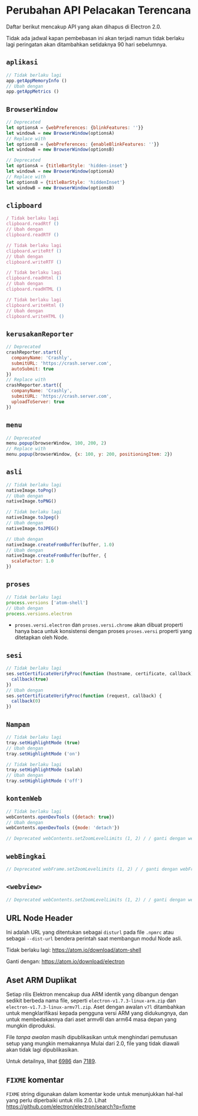 # Perubahan API Pelacakan Terencana

Daftar berikut mencakup API yang akan dihapus di Electron 2.0.

Tidak ada jadwal kapan pembebasan ini akan terjadi namun tidak berlaku lagi peringatan akan ditambahkan setidaknya 90 hari sebelumnya.

## `aplikasi`

```js
// Tidak berlaku lagi
app.getAppMemoryInfo ()
// Ubah dengan
app.getAppMetrics ()
```

## `BrowserWindow`

```js
// Deprecated
let optionsA = {webPreferences: {blinkFeatures: ''}}
let windowA = new BrowserWindow(optionsA)
// Replace with
let optionsB = {webPreferences: {enableBlinkFeatures: ''}}
let windowB = new BrowserWindow(optionsB)
```

```js
// Deprecated
let optionsA = {titleBarStyle: 'hidden-inset'}
let windowA = new BrowserWindow(optionsA)
// Replace with
let optionsB = {titleBarStyle: 'hiddenInset'}
let windowB = new BrowserWindow(optionsB)
```

## `clipboard`

```js
/ Tidak berlaku lagi
clipboard.readRtf ()
// Ubah dengan
clipboard.readRTF ()

// Tidak berlaku lagi
clipboard.writeRtf ()
// Ubah dengan
clipboard.writeRTF ()

// Tidak berlaku lagi
clipboard.readHtml ()
// Ubah dengan
clipboard.readHTML ()

// Tidak berlaku lagi
clipboard.writeHtml ()
// Ubah dengan
clipboard.writeHTML ()
```

## `kerusakanReporter`

```js
// Deprecated
crashReporter.start({
  companyName: 'Crashly',
  submitURL: 'https://crash.server.com',
  autoSubmit: true
})
// Replace with
crashReporter.start({
  companyName: 'Crashly',
  submitURL: 'https://crash.server.com',
  uploadToServer: true
})
```

## `menu`

```js
// Deprecated
menu.popup(browserWindow, 100, 200, 2)
// Replace with
menu.popup(browserWindow, {x: 100, y: 200, positioningItem: 2})
```

## `asli`

```js
// Tidak berlaku lagi
nativeImage.toPng()
// Ubah dengan
nativeImage.toPNG()

// Tidak berlaku lagi
nativeImage.toJpeg()
// Ubah dengan
nativeImage.toJPEG()

// Ubah dengan
nativeImage.createFromBuffer(buffer, 1.0)
// Ubah dengan
nativeImage.createFromBuffer(buffer, {
  scaleFactor: 1.0
})
```

## `proses`

```js
// Tidak berlaku lagi
process.versions ['atom-shell']
// Ubah dengan
process.versions.electron
```

* `proses.versi.electron` dan `proses.versi.chrome` akan dibuat properti hanya baca untuk konsistensi dengan proses `proses.versi` properti yang ditetapkan oleh Node.

## `sesi`

```js
// Tidak berlaku lagi
ses.setCertificateVerifyProc(function (hostname, certificate, callback) {
  callback(true)
})
// Ubah dengan
ses.setCertificateVerifyProc(function (request, callback) {
  callback(0)
})
```

## `Nampan`

```js
// Tidak berlaku lagi
tray.setHighlightMode (true)
// Ubah dengan
tray.setHighlightMode ('on')

// Tidak berlaku lagi
tray.setHighlightMode (salah)
// Ubah dengan
tray.setHighlightMode ('off')
```

## `kontenWeb`

```js
// Tidak berlaku lagi
webContents.openDevTools ({detach: true})
// Ubah dengan
webContents.openDevTools ({mode: 'detach'})
```

```js
// Deprecated webContents.setZoomLevelLimits (1, 2) / / ganti dengan webContents.setVisualZoomLevelLimits (1, 2)
```

## `webBingkai`

```js
// Deprecated webFrame.setZoomLevelLimits (1, 2) / / ganti dengan webFrame.setVisualZoomLevelLimits (1, 2) / / Deprecated webFrame.registerURLSchemeAsSecure('app') / / ganti dengan protocol.registerStandardSchemes (['app'], {secure: true}) / / Usang webFrame.registerURLSchemeAsPrivileged ('apl', {secure: true}) / / ganti dengan protocol.registerStandardSchemes (['app'], {secure: true})
```

## `<webview>`

```js
// Deprecated webContents.setZoomLevelLimits (1, 2) / / ganti dengan webContents.setVisualZoomLevelLimits (1, 2)
```

## URL Node Header

Ini adalah URL yang ditentukan sebagai `disturl` pada file `.npmrc` atau sebagai `--dist-url` bendera perintah saat membangun modul Node asli.

Tidak berlaku lagi: https://atom.io/download/atom-shell

Ganti dengan: https://atom.io/download/electron

## Aset ARM Duplikat

Setiap rilis Elektron mencakup dua ARM identik yang dibangun dengan sedikit berbeda nama file, seperti `electron-v1.7.3-linux-arm.zip` dan `electron-v1.7.3-linux-armv7l.zip`. Aset dengan awalan `v7l` ditambahkan untuk mengklarifikasi kepada pengguna versi ARM yang didukungnya, dan untuk membedakannya dari aset armv6l dan arm64 masa depan yang mungkin diproduksi.

File *tanpa awalan* masih dipublikasikan untuk menghindari pemutusan setup yang mungkin memakannya Mulai dari 2.0, file yang tidak diawali akan tidak lagi dipublikasikan.

Untuk detailnya, lihat [6986](https://github.com/electron/electron/pull/6986) dan [7189](https://github.com/electron/electron/pull/7189).

## `FIXME` komentar

`FIXME` string digunakan dalam komentar kode untuk menunjukkan hal-hal yang perlu diperbaiki untuk rilis 2.0. Lihat https://github.com/electron/electron/search?q=fixme